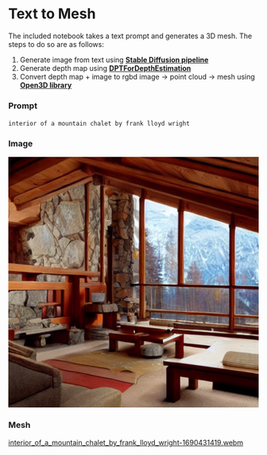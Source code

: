 # Text to Mesh

The included notebook takes a text prompt and generates a 3D mesh. The steps to do so are as follows:

1. Generate image from text using __[Stable Diffusion pipeline](https://huggingface.co/docs/diffusers/api/pipelines/stable_diffusion/text2img)__ 
2. Generate depth map using  __[DPTForDepthEstimation](https://huggingface.co/docs/transformers/main/en/model_doc/dpt#transformers.DPTForDepthEstimation)__
3. Convert depth map + image to rgbd image -> point cloud -> mesh using __[Open3D library](http://www.open3d.org/)__

### Prompt
`interior of a mountain chalet by frank lloyd wright`

### Image
![interior of a mountain chalet by frank lloyd wright](images/interior_of_a_mountain_chalet_by_frank_lloyd_wright-1690402022.png)

### Mesh
[interior_of_a_mountain_chalet_by_frank_lloyd_wright-1690431419.webm](https://github.com/timzero/text_to_mesh/assets/277352/657fe2be-d338-4f0a-b1ae-21353558ff9a)
